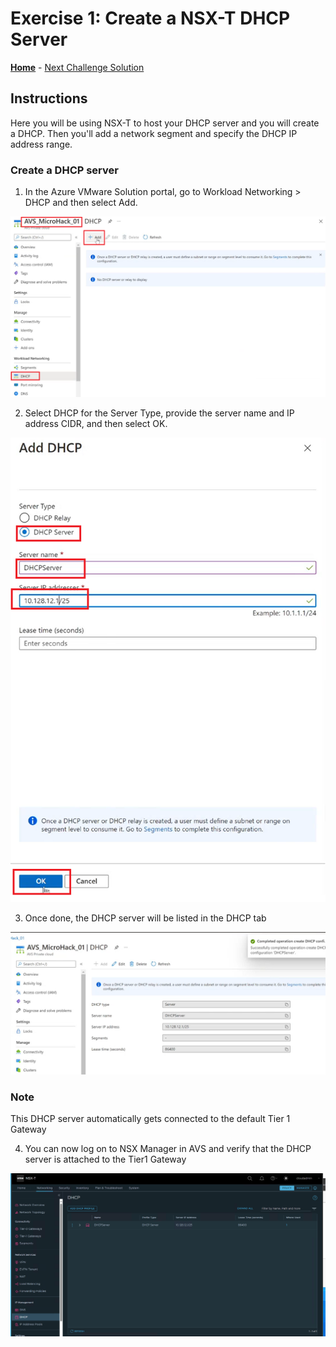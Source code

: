 # Exercise 1: Create a NSX-T DHCP Server

**[Home](../Readme.md)** - [Next Challenge Solution](./02-NSX-Add-Segment.md)

## Instructions

Here you will be using NSX-T to host your DHCP server and you will create a DHCP. Then you'll add a network segment and specify the DHCP IP address range.
### Create a DHCP server
1.	In the Azure VMware Solution portal, go to Workload Networking > DHCP and then select Add.

![](./Images/01-NSX-DHCP/NSX_image1.png)

2.	Select DHCP for the Server Type, provide the server name and IP address CIDR, and then select OK.
 
![](./Images/01-NSX-DHCP/NSX_image2.png)
 
3.	Once done, the DHCP server will be listed in the DHCP tab 
 
![](./Images/01-NSX-DHCP/NSX_image3.png)

### Note
This DHCP server automatically gets connected to the default Tier 1 Gateway

4.	You can now log on to NSX Manager in AVS and verify that the DHCP server is attached to the Tier1 Gateway

![](./Images/01-NSX-DHCP/NSX_image4.png)